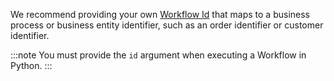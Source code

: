We recommend providing your own [Workflow Id](/concepts/what-is-a-workflow-id) that maps to a business process or business entity identifier, such as an order identifier or customer identifier.

:::note
You must provide the `id` argument when executing a Workflow in Python.
:::
